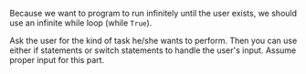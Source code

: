 ﻿<!--title={Ask user for the input}-->
<!--badges={Python:27}-->

<!--concepts={}-->

Because we want to program to run infinitely until the user exists, we should use an infinite while loop (while `True`). 

Ask the user for the kind of task he/she wants to perform. Then you can use either if statements or switch statements to handle the user's input. Assume proper input for this part.
